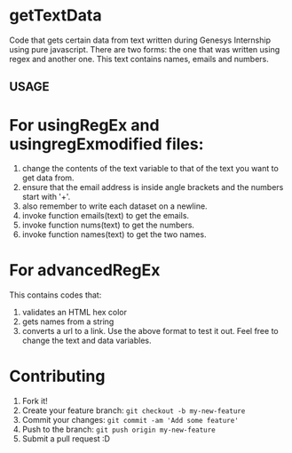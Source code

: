 # getTextData
Code that gets certain data from text written during Genesys Internship using pure javascript.
There are two forms: the one that was written using regex and another one.
This text contains names, emails and numbers.

## USAGE
# For usingRegEx and usingregExmodified files:
1. change the contents of the text variable to that of the text you want to get data from.
2. ensure that the email address is inside angle brackets and the numbers start with '+'.
3. also remember to write each dataset on a newline.
4. invoke function emails(text) to get the emails.
5. invoke function nums(text) to get the numbers.
6. invoke function names(text) to get the two names.

# For advancedRegEx
This contains codes that:
1. validates an HTML hex color
2. gets names from a string
3. converts a url to a link.
Use the above format to test it out. Feel free to change the text and data variables.

# Contributing
1. Fork it!
2. Create your feature branch: `git checkout -b my-new-feature`
3. Commit your changes: `git commit -am 'Add some feature'`
4. Push to the branch: `git push origin my-new-feature`
5. Submit a pull request :D
